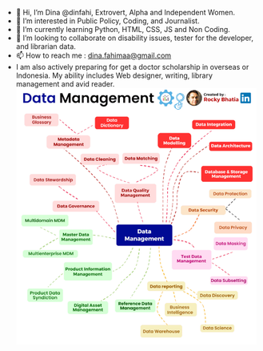 - 👋 Hi, I’m Dina @dinfahi, Extrovert, Alpha and Independent Women. 
- 👀 I’m interested in Public Policy, Coding, and Journalist. 
- 🌱 I’m currently learning Python, HTML, CSS, JS and Non Coding.
- 💞️ I’m looking to collaborate on disability issues, tester for the developer, and librarian data. 
- 📫 How to reach me : dina.fahimaa@gmail.com
- I am also actively preparing for get a doctor scholarship in overseas or Indonesia.
  My ability includes Web designer, writing, library management and avid reader.
  ![data management ](data_management.gif)
<!---
dinfahi/dinfahi is a ✨ special ✨ repository because its `README.md` (this file) appears on your GitHub profile.
You can click the Preview link to take a look at your changes.
--->
